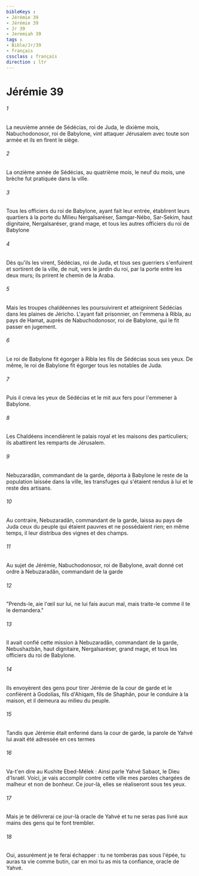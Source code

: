 ```yaml
---
bibleKeys : 
- Jérémie 39
- Jérémie 39
- Jr 39
- Jeremiah 39
tags : 
- Bible/Jr/39
- français
cssclass : français
direction : ltr
---
```


# Jérémie 39

###### 1
La neuvième année de Sédécias, roi de Juda, le dixième mois, Nabuchodonosor, roi de Babylone, vint attaquer Jérusalem avec toute son armée et ils en firent le siège.
###### 2
La onzième année de Sédécias, au quatrième mois, le neuf du mois, une brèche fut pratiquée dans la ville.
###### 3
Tous les officiers du roi de Babylone, ayant fait leur entrée, établirent leurs quartiers à la porte du Milieu Nergalsaréser, Samgar-Nébo, Sar-Sekim, haut dignitaire, Nergalsaréser, grand mage, et tous les autres officiers du roi de Babylone 
###### 4
Dès qu'ils les virent, Sédécias, roi de Juda, et tous ses guerriers s'enfuirent et sortirent de la ville, de nuit, vers le jardin du roi, par la porte entre les deux murs; ils prirent le chemin de la Araba.
###### 5
Mais les troupes chaldéennes les poursuivirent et atteignirent Sédécias dans les plaines de Jéricho. L'ayant fait prisonnier, on l'emmena à Ribla, au pays de Hamat, auprès de Nabuchodonosor, roi de Babylone, qui le fit passer en jugement.
###### 6
Le roi de Babylone fit égorger à Ribla les fils de Sédécias sous ses yeux. De même, le roi de Babylone fit égorger tous les notables de Juda.
###### 7
Puis il creva les yeux de Sédécias et le mit aux fers pour l'emmener à Babylone.
###### 8
Les Chaldéens incendièrent le palais royal et les maisons des particuliers; ils abattirent les remparts de Jérusalem.
###### 9
Nebuzaradân, commandant de la garde, déporta à Babylone le reste de la population laissée dans la ville, les transfuges qui s'étaient rendus à lui et le reste des artisans.
###### 10
Au contraire, Nebuzaradân, commandant de la garde, laissa au pays de Juda ceux du peuple qui étaient pauvres et ne possédaient rien; en même temps, il leur distribua des vignes et des champs.
###### 11
Au sujet de Jérémie, Nabuchodonosor, roi de Babylone, avait donné cet ordre à Nebuzaradân, commandant de la garde
###### 12
"Prends-le, aie l'œil sur lui, ne lui fais aucun mal, mais traite-le comme il te le demandera."
###### 13
Il avait confié cette mission à Nebuzaradân, commandant de la garde, Nebushazbân, haut dignitaire, Nergalsaréser, grand mage, et tous les officiers du roi de Babylone. 
###### 14
Ils envoyèrent des gens pour tirer Jérémie de la cour de garde et le confièrent à Godolias, fils d'Ahiqam, fils de Shaphân, pour le conduire à la maison, et il demeura au milieu du peuple.
###### 15
Tandis que Jérémie était enfermé dans la cour de garde, la parole de Yahvé lui avait été adressée en ces termes
###### 16
Va-t'en dire au Kushite Ebed-Mélek : Ainsi parle Yahvé Sabaot, le Dieu d'Israël. Voici, je vais accomplir contre cette ville mes paroles chargées de malheur et non de bonheur. Ce jour-là, elles se réaliseront sous tes yeux.
###### 17
Mais je te délivrerai ce jour-là oracle de Yahvé et tu ne seras pas livré aux mains des gens qui te font trembler.
###### 18
Oui, assurément je te ferai échapper : tu ne tomberas pas sous l'épée, tu auras ta vie comme butin, car en moi tu as mis ta confiance, oracle de Yahvé.
